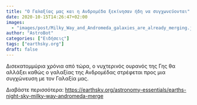 ```yaml
---
title: "Ο Γαλαξίας μας και η Ανδρομέδα ξεκίνησαν ήδη να συγχωνεύονται"
date: 2020-10-15T14:26:47+02:00
images:
  - "images/post/Milky_Way_and_Andromeda_galaxies_are_already_merging.jpg"
author: "AstroBot"
categories: ["Ειδήσεις"]
tags: ["earthsky.org"]
draft: false
---
```


Δισεκατομμύρια χρόνια από τώρα, ο νυχτερινός ουρανός της Γης θα αλλάξει καθώς ο γαλαξίας της Ανδρομέδας στρέφεται προς μια συγχώνευση με τον Γαλαξία μας.

Διαβάστε περισσότερα: https://earthsky.org/astronomy-essentials/earths-night-sky-milky-way-andromeda-merge
